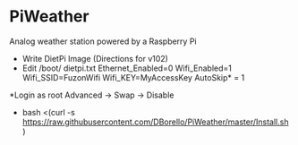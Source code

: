 # PiWeather
Analog weather station powered by a Raspberry Pi

* Write DietPi Image (Directions for v102)
* Edit /boot/
dietpi.txt
    Ethernet_Enabled=0
    Wifi_Enabled=1
    Wifi_SSID=FuzonWifi
    Wifi_KEY=MyAccessKey
    AutoSkip* = 1

*Login as root
    Advanced -> Swap -> Disable

*    bash <(curl -s https://raw.githubusercontent.com/DBorello/PiWeather/master/Install.sh)
